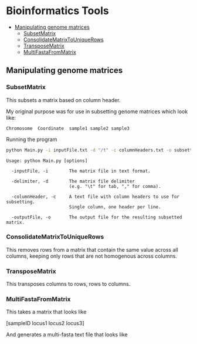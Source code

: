 # Bioinformatics Tools

- [Manipulating genome matrices](#Manipulating-genome-matrices)  
	* [SubsetMatrix](#SubsetMatrix)  
	* [ConsolidateMatrixToUniqueRows](#ConsolidateMatrixToUniqueRows)  
	* [TransposeMatrix](#TransposeMatrix)  
	* [MultiFastaFromMatrix](#MultiFastaFromMatrix)  
	
## Manipulating genome matrices

### SubsetMatrix

This subsets a matrix based on column header. 

My original purpose was for use in subsetting genome matrices which look like:

```
Chromosome	Coordinate	sample1	sample2	sample3
```

Running the program

```sh
python Main.py -i inputFile.txt -d "/t" -c columnHeaders.txt -o subsettedMatrix.txt
```

```
Usage: python Main.py [options]

  -inputFile, -i		The matrix file in text format.

  -delimiter, -d		The matrix file delimiter
                		(e.g. "\t" for tab, "," for comma).
				
  -columnHeader, -c		A text file with column headers to use for subsetting.
						Single column, one header per line.

  -outputFile, -o 		The output file for the resulting subsetted matrix.
```

### ConsolidateMatrixToUniqueRows

This removes rows from a matrix that contain the same value across all columns, keeping only rows that are not homogenous across columns.

### TransposeMatrix

This transposes columns to rows, rows to columns.

### MultiFastaFromMatrix

This takes a matrix that looks like

 [sampleID	locus1	locus2	locus3]
 
 And generates a multi-fasta text file that looks like
 
 
